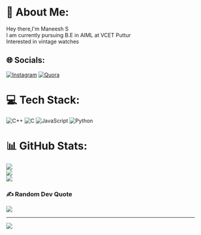 # 💫 About Me:
Hey there,I'm Maneesh S<br>I am currently pursuing B.E in AIML at VCET Puttur<br>Interested  in vintage watches<br>


## 🌐 Socials:
[![Instagram](https://img.shields.io/badge/Instagram-%23E4405F.svg?logo=Instagram&logoColor=white)](https://instagram.com/the_collectors_taste) [![Quora](https://img.shields.io/badge/Quora-%23B92B27.svg?logo=Quora&logoColor=white)](https://quora.com/profile/maneesh6829) 

# 💻 Tech Stack:
![C++](https://img.shields.io/badge/c++-%2300599C.svg?style=for-the-badge&logo=c%2B%2B&logoColor=white) ![C](https://img.shields.io/badge/c-%2300599C.svg?style=for-the-badge&logo=c&logoColor=white) ![JavaScript](https://img.shields.io/badge/javascript-%23323330.svg?style=for-the-badge&logo=javascript&logoColor=%23F7DF1E) ![Python](https://img.shields.io/badge/python-3670A0?style=for-the-badge&logo=python&logoColor=ffdd54)
# 📊 GitHub Stats:
![](https://github-readme-stats.vercel.app/api?username=maneesh6829&theme=dark&hide_border=false&include_all_commits=false&count_private=false)<br/>
![](https://github-readme-streak-stats.herokuapp.com/?user=maneesh6829&theme=dark&hide_border=false)<br/>
![](https://github-readme-stats.vercel.app/api/top-langs/?username=maneesh6829&theme=dark&hide_border=false&include_all_commits=false&count_private=false&layout=compact)

### ✍️ Random Dev Quote
![](https://quotes-github-readme.vercel.app/api?type=vetical&theme=radical)

---
[![](https://visitcount.itsvg.in/api?id=maneesh6829&icon=0&color=0)](https://visitcount.itsvg.in)

<!-- Proudly created with GPRM ( https://gprm.itsvg.in ) -->
